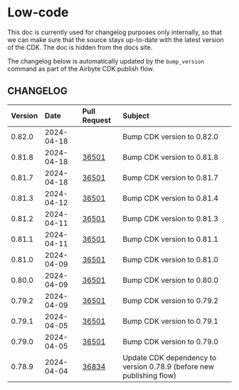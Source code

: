 # Low-code

This doc is currently used for changelog purposes only internally, so that we can make sure that the source stays
up-to-date with the latest version of the CDK. The doc is hidden from the docs site.

The changelog below is automatically updated by the `bump_version` command as part of the Airbyte CDK publish flow.

## CHANGELOG

| Version | Date       | Pull Request                                             | Subject                                                              |
|:--------|:-----------|:---------------------------------------------------------|:---------------------------------------------------------------------|
| 0.82.0  | 2024-04-18 | [](https://github.com/airbytehq/airbyte/pull/36501)      | Bump CDK version to 0.82.0                                           |
| 0.81.8  | 2024-04-18 | [36501](https://github.com/airbytehq/airbyte/pull/36501) | Bump CDK version to 0.81.8                                           |
 | 0.81.7  | 2024-04-18 | [36501](https://github.com/airbytehq/airbyte/pull/36501) | Bump CDK version to 0.81.7                                           |
| 0.81.3  | 2024-04-12 | [36501](https://github.com/airbytehq/airbyte/pull/36501) | Bump CDK version to 0.81.4                                           |
| 0.81.2  | 2024-04-11 | [36501](https://github.com/airbytehq/airbyte/pull/36501) | Bump CDK version to 0.81.3                                           |
| 0.81.1  | 2024-04-11 | [36501](https://github.com/airbytehq/airbyte/pull/36501) | Bump CDK version to 0.81.1                                           |
| 0.81.0  | 2024-04-09 | [36501](https://github.com/airbytehq/airbyte/pull/36501) | Bump CDK version to 0.81.0                                           |
| 0.80.0  | 2024-04-09 | [36501](https://github.com/airbytehq/airbyte/pull/36501) | Bump CDK version to 0.80.0                                           |
| 0.79.2  | 2024-04-09 | [36501](https://github.com/airbytehq/airbyte/pull/36501) | Bump CDK version to 0.79.2                                           |
| 0.79.1  | 2024-04-05 | [36501](https://github.com/airbytehq/airbyte/pull/36501) | Bump CDK version to 0.79.1                                           |
| 0.79.0  | 2024-04-05 | [36501](https://github.com/airbytehq/airbyte/pull/36501) | Bump CDK version to 0.79.0                                           |
| 0.78.9  | 2024-04-04 | [36834](https://github.com/airbytehq/airbyte/pull/36834) | Update CDK dependency to version 0.78.9 (before new publishing flow) |
